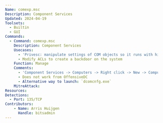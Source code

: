 ```yaml
---
Name: comexp.msc
Description: Component Services
Updated: 2024-04-19
Toolsets:
  - Builtin
  - GUI
Commands:
  - Command: comexp.msc
    Description: Component Services
    Usecases:
      - 'Privesc: manipulate settings of COM objects so it runs with higher privileges'
      - Modify ACLs to create a backdoor on the system
    Function: Manage
    Comments:
      - 'Component Services -> Computers -> Right click -> New -> Computer -> Browse -> `DC1.ad.bitsadmin.com`'
      - Does not work from OffensiveDC
      - Alternative way to launch: `dcomcnfg.exe`
    MitreAttack:
Resources:
Detections:
  - Port: 135/TCP
Contributors:
    - Name: Arris Huijgen
      Handle: bitsadmin
---
```

